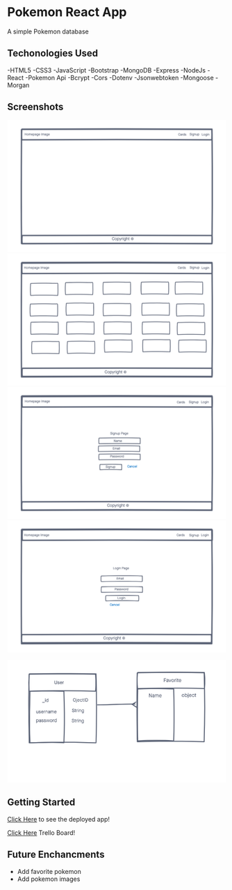 # Pokemon React App

A simple Pokemon database

## Techonologies Used

-HTML5
-CSS3
-JavaScript
-Bootstrap
-MongoDB
-Express
-NodeJs
-React
-Pokemon Api
-Bcrypt
-Cors
-Dotenv
-Jsonwebtoken
-Mongoose
-Morgan

## Screenshots
![wireframe1](imgs/Pokemon-homepage.png)
![wireframe2](imgs/CardsPage.png)
![wireframe3](imgs/Pokemon-signup-page.png)
![wireframe4](imgs/Pokemon-loginpage.png)

![ERD](imgs/ERD.png)

## Getting Started

[Click Here](!) to see the deployed app!

[Click Here](https://trello.com/b/A200ltUy/project-3) Trello Board!

## Future Enchancments
- Add favorite pokemon 
- Add pokemon images
